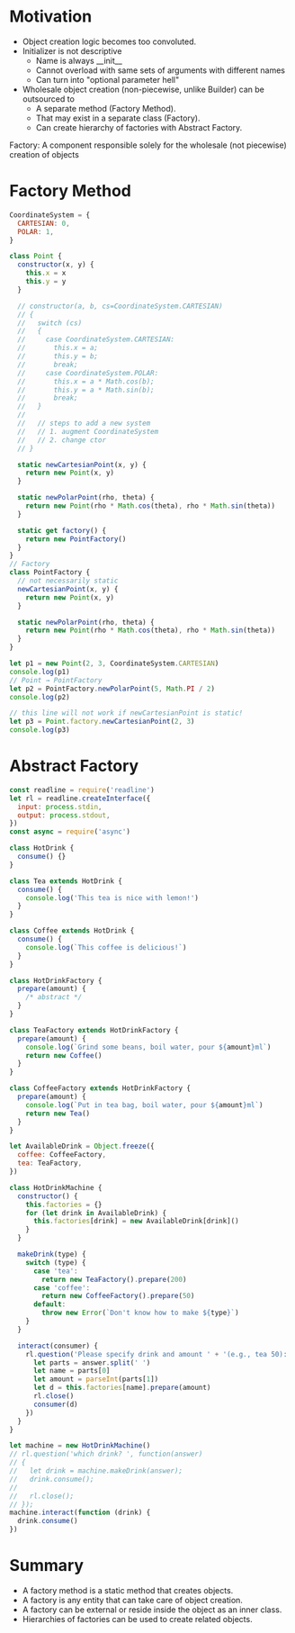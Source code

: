 # Motivation

- Object creation logic becomes too convoluted.
- Initializer is not descriptive
  - Name is always \_\_init\_\_
  - Cannot overload with same sets of arguments with different names
  - Can turn into "optional parameter hell"
- Wholesale object creation (non-piecewise, unlike Builder) can be outsourced to
  - A separate method (Factory Method).
  - That may exist in a separate class (Factory).
  - Can create hierarchy of factories with Abstract Factory.

Factory: A component responsible solely for the wholesale (not piecewise) creation of objects

# Factory Method

```jsx
CoordinateSystem = {
  CARTESIAN: 0,
  POLAR: 1,
}

class Point {
  constructor(x, y) {
    this.x = x
    this.y = y
  }

  // constructor(a, b, cs=CoordinateSystem.CARTESIAN)
  // {
  //   switch (cs)
  //   {
  //     case CoordinateSystem.CARTESIAN:
  //       this.x = a;
  //       this.y = b;
  //       break;
  //     case CoordinateSystem.POLAR:
  //       this.x = a * Math.cos(b);
  //       this.y = a * Math.sin(b);
  //       break;
  //   }
  //
  //   // steps to add a new system
  //   // 1. augment CoordinateSystem
  //   // 2. change ctor
  // }

  static newCartesianPoint(x, y) {
    return new Point(x, y)
  }

  static newPolarPoint(rho, theta) {
    return new Point(rho * Math.cos(theta), rho * Math.sin(theta))
  }

  static get factory() {
    return new PointFactory()
  }
}
// Factory
class PointFactory {
  // not necessarily static
  newCartesianPoint(x, y) {
    return new Point(x, y)
  }

  static newPolarPoint(rho, theta) {
    return new Point(rho * Math.cos(theta), rho * Math.sin(theta))
  }
}

let p1 = new Point(2, 3, CoordinateSystem.CARTESIAN)
console.log(p1)
// Point → PointFactory
let p2 = PointFactory.newPolarPoint(5, Math.PI / 2)
console.log(p2)

// this line will not work if newCartesianPoint is static!
let p3 = Point.factory.newCartesianPoint(2, 3)
console.log(p3)
```

# Abstract Factory

```jsx
const readline = require('readline')
let rl = readline.createInterface({
  input: process.stdin,
  output: process.stdout,
})
const async = require('async')

class HotDrink {
  consume() {}
}

class Tea extends HotDrink {
  consume() {
    console.log('This tea is nice with lemon!')
  }
}

class Coffee extends HotDrink {
  consume() {
    console.log(`This coffee is delicious!`)
  }
}

class HotDrinkFactory {
  prepare(amount) {
    /* abstract */
  }
}

class TeaFactory extends HotDrinkFactory {
  prepare(amount) {
    console.log(`Grind some beans, boil water, pour ${amount}ml`)
    return new Coffee()
  }
}

class CoffeeFactory extends HotDrinkFactory {
  prepare(amount) {
    console.log(`Put in tea bag, boil water, pour ${amount}ml`)
    return new Tea()
  }
}

let AvailableDrink = Object.freeze({
  coffee: CoffeeFactory,
  tea: TeaFactory,
})

class HotDrinkMachine {
  constructor() {
    this.factories = {}
    for (let drink in AvailableDrink) {
      this.factories[drink] = new AvailableDrink[drink]()
    }
  }

  makeDrink(type) {
    switch (type) {
      case 'tea':
        return new TeaFactory().prepare(200)
      case 'coffee':
        return new CoffeeFactory().prepare(50)
      default:
        throw new Error(`Don't know how to make ${type}`)
    }
  }

  interact(consumer) {
    rl.question('Please specify drink and amount ' + '(e.g., tea 50): ', (answer) => {
      let parts = answer.split(' ')
      let name = parts[0]
      let amount = parseInt(parts[1])
      let d = this.factories[name].prepare(amount)
      rl.close()
      consumer(d)
    })
  }
}

let machine = new HotDrinkMachine()
// rl.question('which drink? ', function(answer)
// {
//   let drink = machine.makeDrink(answer);
//   drink.consume();
//
//   rl.close();
// });
machine.interact(function (drink) {
  drink.consume()
})
```

# Summary

- A factory method is a static method that creates objects.
- A factory is any entity that can take care of object creation.
- A factory can be external or reside inside the object as an inner class.
- Hierarchies of factories can be used to create related objects.
